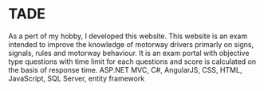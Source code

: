 # TADE
As a pert of my hobby, I developed this website. This website is an exam intended to improve the knowledge of motorway drivers primarly on signs, signals, rules and motorway behaviour. It is an exam portal with objective type questions with time limit for each questions and score is calculated on the basis of response time. ASP.NET MVC, C#, AngularJS, CSS, HTML, JavaScript, SQL Server, entity framework
